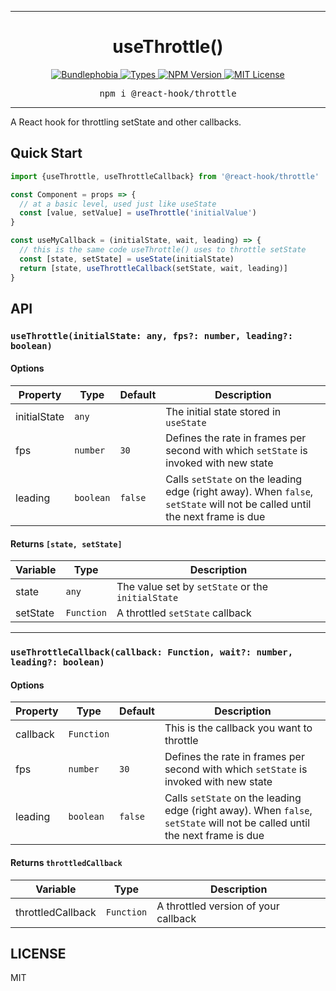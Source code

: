 <hr>
<div align="center">
  <h1 align="center">
    useThrottle()
  </h1>
</div>

<p align="center">
  <a href="https://bundlephobia.com/result?p=@react-hook/throttle">
    <img alt="Bundlephobia" src="https://img.shields.io/bundlephobia/minzip/@react-hook/throttle?style=for-the-badge&labelColor=24292e">
  </a>
  <a aria-label="Types" href="https://www.npmjs.com/package/@react-hook/throttle">
    <img alt="Types" src="https://img.shields.io/npm/types/@react-hook/throttle?style=for-the-badge&labelColor=24292e">
  </a>
  <a aria-label="NPM version" href="https://www.npmjs.com/package/@react-hook/throttle">
    <img alt="NPM Version" src="https://img.shields.io/npm/v/@react-hook/throttle?style=for-the-badge&labelColor=24292e">
  </a>
  <a aria-label="License" href="https://jaredlunde.mit-license.org/">
    <img alt="MIT License" src="https://img.shields.io/npm/l/@react-hook/throttle?style=for-the-badge&labelColor=24292e">
  </a>
</p>

<pre align="center">npm i @react-hook/throttle</pre>
<hr>

A React hook for throttling setState and other callbacks.

## Quick Start

```jsx harmony
import {useThrottle, useThrottleCallback} from '@react-hook/throttle'

const Component = props => {
  // at a basic level, used just like useState
  const [value, setValue] = useThrottle('initialValue')
}

const useMyCallback = (initialState, wait, leading) => {
  // this is the same code useThrottle() uses to throttle setState
  const [state, setState] = useState(initialState)
  return [state, useThrottleCallback(setState, wait, leading)]
}
```

## API

### `useThrottle(initialState: any, fps?: number, leading?: boolean)`

#### Options

| Property     | Type      | Default | Description                                                                                                                |
| ------------ | --------- | ------- | -------------------------------------------------------------------------------------------------------------------------- |
| initialState | `any`     |         | The initial state stored in `useState`                                                                                     |
| fps          | `number`  | `30`    | Defines the rate in frames per second with which `setState` is invoked with new state                                      |
| leading      | `boolean` | `false` | Calls `setState` on the leading edge (right away). When `false`, `setState` will not be called until the next frame is due |

#### Returns `[state, setState]`

| Variable | Type       | Description                                       |
| -------- | ---------- | ------------------------------------------------- |
| state    | `any`      | The value set by `setState` or the `initialState` |
| setState | `Function` | A throttled `setState` callback                   |

---

### `useThrottleCallback(callback: Function, wait?: number, leading?: boolean)`

#### Options

| Property | Type       | Default | Description                                                                                                                |
| -------- | ---------- | ------- | -------------------------------------------------------------------------------------------------------------------------- |
| callback | `Function` |         | This is the callback you want to throttle                                                                                  |
| fps      | `number`   | `30`    | Defines the rate in frames per second with which `setState` is invoked with new state                                      |
| leading  | `boolean`  | `false` | Calls `setState` on the leading edge (right away). When `false`, `setState` will not be called until the next frame is due |

#### Returns `throttledCallback`

| Variable          | Type       | Description                          |
| ----------------- | ---------- | ------------------------------------ |
| throttledCallback | `Function` | A throttled version of your callback |

## LICENSE

MIT
